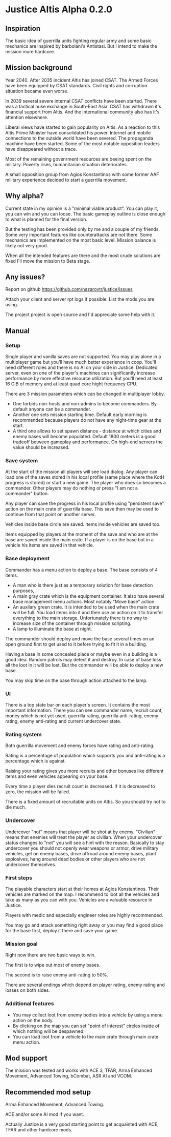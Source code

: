 # Justice Altis Alpha 0.2.0

## Inspiration
The basic idea of guerrilla units fighting regular army
and some basic mechanics are inspired by barbolani's Antistasi.
But I intend to make the mission more hardcore.

## Mission background
Year 2040. After 2035 incident Altis has joined CSAT.
The Armed Forces have been equipped by CSAT standards.
Civil rights and corruption situation became even worse.

In 2039 several severe internal CSAT conflicts have been started.
There was a tactical nuke exchange in South-East Asia.
CSAT has withdrawn it's financial support from Altis.
And the international community also has it's attention elsewhere.

Liberal views have started to gain popularity on Altis.
As a reaction to this Altis Prime Minister have consolidated his power.
Internet and mobile connections to the outside world have been severed.
The propaganda machine have been started.
Some of the most notable opposition leaders have disappeared without a trace.

Most of the remaining govenrment resources are beeing spent on the military.
Poverty rises, humanitarian situation deteriorates.

A small opposition group from Agios Konstantinos with some former
AAF military experience decided to start a guerrilla movement.

## Why alpha?
Current state in my opinion is a "minimal viable product".
You can play it, you can win and you can loose.
The basic gameplay outline is close enough to what is planned for the final version.

But the testing has been provided only by me and a couple of my friends.
Some very important features like counterattacks are not there.
Some mechanics are implemented on the most basic level.
Mission balance is likely not very good.

When all the intended features are there and the most crude solutions
are fixed I'll move the mission to Beta stage.

## Any issues?
Report on github https://github.com/nazarovtr/justice/issues

Attach your client and server rpt logs if possible. List the mods you are using.

The project project is open source and I'd appreciate some help with it.

## Manual

### Setup
Single player and vanilla saves are not supported.
You may play alone in a multiplayer game but you'll have much better experience in coop.
You'll need different roles and there is no AI on your side in Justice.
Dedicated server, even on one of the player's machines can significantly increase performance by more effective resource utilization.
But you'll need at least 16 GiB of memory and at least quad core hight frequency CPU.

There are 3 mission parameters which can be changed in multiplayer lobby.
- One forbids non-hosts and non-admins to become commanders. By default anyone can be a commander.
- Another one sets mission starting time.
Default early morning is recommended because players do not have any night-time gear at the start.
- A third one allows to set spawn distance - distance at which cities and enemy bases will become populated.
Default 1800 meters is a good tradeoff between gameplay and performance.
On high-end servers the value should be increased.

### Save system
At the start of the mission all players will see load dialog.
Any player can load one of the saves stored in his local profile (same place where the KotH progress is stored) or start a new game.
The player who does so becomes a commander.
Other players may do nothing or press "I am not a commander" button.

Any player can save the progress in his local profile using "persistent save" action on the main crate of guerrilla base.
This save then may be used to continue from that point on another server.

Vehicles inside base circle are saved.
Items inside vehicles are saved too.

Items equipped by players at the moment of the save and who are at the base are saved inside the main crate.
If a player is on the base but in a vehicle his items are saved in that vehicle.

### Base deployment
Commander has a menu action to deploy a base. The base consists of 4 items.
- A man who is there just as a temporary solution for base detection purposes,
- A main gray crate which is the equipment container. It also have several base management menu actions. Most notably "Move base" action.
- An auxilary green crate. It is intended to be used when the main crate will be full. You load items into it and then use an action on it to transfer everything to the main storage. Unfortunately there is no way to increase size of the container through mission scripting.
- A lamp to illuminate the base at night.

The commander should deploy and move the base several times on an open ground first to get used to it before trying to fit it in a building.

Having a base in some concealed place or maybe even in a building is a good idea.
Random patrols may detect it and destroy.
In case of base loss all the loot in it will be lost.
But the commander will be able to deploy a new base.

You may skip time on the base through action attached to the lamp.

### UI
There is a top state bar on each player's screen. It contains the most important information.
There you can see commander name, recruit count, money which is not yet used, guerrilla rating, guerrilla anti-rating, enemy rating, enemy anti-rating and current undercover state.

### Rating system
Both guerrilla movement and enemy forces have rating and anti-rating.

Rating is a percentage of population which supports you and anti-rating is a percentage which is against.

Raising your rating gives you more recruits and other bonuses like different items and even vehicles appearing on your base.

Every time a player dies recruit count is decreased.
If it is decreased to zero, the mission will be failed.

There is a fixed amount of recruitable units on Altis.
So you should try not to die much.

### Undercover
Undercover "not" means that player will be shot at by enemy.
"Civilian" means that enemies will treat the player as civilian.
When your undercover status changes to "not" you will see a hint with the reason.
Basically to stay undercover you should not openly wear weapons or armor,
drive military vehicles, get on enemy bases, drive offroad around enemy bases,
plant explosives, hang around dead bodies or other players who are not undercover themselves.

### First steps
The playable characters start at their homes at Agios Konstantinos.
Their vehicles are marked on the map.
I recommend to loot all the vehicles and take as many as you can with you.
Vehicles are a valuable resource in Justice.

Players with medic and especially engineer roles are highly recommended.

You may go and attack something right away or you may find a good place for the base first, deploy it there and save your game.

### Mission goal
Right now there are two basic ways to win.

The first is to wipe out most of enemy bases.

The second is to raise enemy anti-rating to 50%.

There are several endings which depend on player rating, enemy rating and losses on both sides.

### Additional features
- You may collect loot from enemy bodies into a vehicle by using a menu action on the body.
- By clicking on the map you can set "point of interest" circles inside of which nothing will be despawned.
- You can load loot from a vehicle to the main crate through main crate menu action.

## Mod support
The mission was tested and works with ACE 3, TFAR, Arma Enhanced Movement, Advanced Towing, bCombat, ASR AI and VCOM.

## Recommended mod setup
Arma Enhanced Movement, Advanced Towing.

ACE and/or some AI mod if you want.

Actually Justice is a very good starting point to get acquainted with ACE, TFAR and other hardcore mods.
